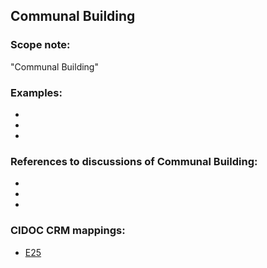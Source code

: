 
## Communal Building 

###  Scope note: 
"Communal Building" 

### Examples: 

* 
* 
* 

### References to discussions of Communal Building:

* 

* 

* 

### CIDOC CRM mappings: 

* [E25](http://www.cidoc-crm.org/Entity/e25-man-made-feature/version-6.2.2)

